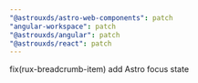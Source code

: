 ```yaml
---
"@astrouxds/astro-web-components": patch
"angular-workspace": patch
"@astrouxds/angular": patch
"@astrouxds/react": patch
---
```


fix(rux-breadcrumb-item) add Astro focus state
